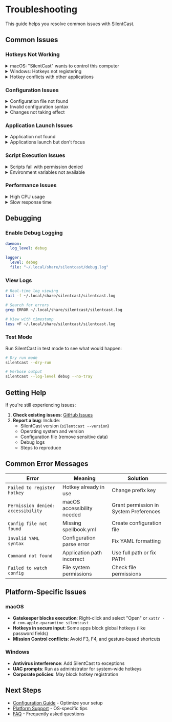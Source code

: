 # Troubleshooting

This guide helps you resolve common issues with SilentCast.

## Common Issues

### Hotkeys Not Working

<details>
<summary>macOS: "SilentCast" wants to control this computer</summary>

**Problem**: Hotkeys don't work and you see an accessibility permission prompt.

**Solution**:
1. Open System Preferences → Security & Privacy → Privacy → Accessibility
2. Click the lock to make changes
3. Add SilentCast to the list (or check the box if already present)
4. Restart SilentCast

</details>

<details>
<summary>Windows: Hotkeys not registering</summary>

**Problem**: Pressing the prefix key does nothing.

**Solution**:
1. Check if another application is using the same hotkey
2. Try running SilentCast as administrator
3. Verify the hotkey format in your configuration (e.g., `alt+space`, not `Alt+Space`)

</details>

<details>
<summary>Hotkey conflicts with other applications</summary>

**Problem**: Your chosen prefix key is already used by another application.

**Solution**:
Change the prefix key in your configuration:

```yaml
hotkeys:
  prefix: "ctrl+shift+space"  # or another combination
```

Common alternatives:
- `ctrl+shift+space`
- `alt+shift+p`
- `ctrl+alt+s`

</details>

### Configuration Issues

<details>
<summary>Configuration file not found</summary>

**Problem**: SilentCast can't find your spellbook.yml file.

**Solution**:
1. Check the default locations:
   - macOS/Linux: `~/.config/silentcast/spellbook.yml`
   - Windows: `%APPDATA%\SilentCast\spellbook.yml`

2. Specify a custom location:
   ```bash
   silentcast --config /path/to/spellbook.yml
   ```

3. Set the environment variable:
   ```bash
   export SILENTCAST_CONFIG=/path/to/config/directory
   ```

</details>

<details>
<summary>Invalid configuration syntax</summary>

**Problem**: YAML syntax errors in your configuration.

**Solution**:
1. Validate your configuration:
   ```bash
   silentcast --validate-config
   ```

2. Common YAML issues:
   - Use spaces, not tabs
   - Proper indentation (2 spaces)
   - Quote strings with special characters
   - Escape backslashes in Windows paths

3. Use a YAML validator: https://www.yamllint.com/

</details>

<details>
<summary>Changes not taking effect</summary>

**Problem**: Configuration changes aren't applied.

**Solution**:
1. Ensure config watching is enabled:
   ```yaml
   daemon:
     config_watch: true
   ```

2. Manually reload:
   - System tray → Reload Config
   - Or restart SilentCast

3. Check logs for configuration errors:
   ```bash
   tail -f ~/.local/share/silentcast/silentcast.log
   ```

</details>

### Application Launch Issues

<details>
<summary>Application not found</summary>

**Problem**: "command not found" or "application not found" errors.

**Solution**:
1. Use full paths for applications:
   ```yaml
   grimoire:
     editor:
       type: app
       command: "/Applications/Visual Studio Code.app/Contents/Resources/app/bin/code"  # macOS
       # command: "C:\\Program Files\\Microsoft VS Code\\Code.exe"  # Windows
   ```

2. Add application directories to PATH
3. For macOS apps, use the `.app` bundle path

</details>

<details>
<summary>Applications launch but don't focus</summary>

**Problem**: Applications open in the background.

**Solution**:
Add focus arguments:
```yaml
grimoire:
  editor:
    type: app
    command: "code"
    args: ["--new-window", "--foreground"]
```

</details>

### Script Execution Issues

<details>
<summary>Scripts fail with permission denied</summary>

**Problem**: Shell scripts can't execute.

**Solution**:
1. Make scripts executable:
   ```bash
   chmod +x /path/to/script.sh
   ```

2. Specify the shell explicitly:
   ```yaml
   grimoire:
     my_script:
       type: script
       command: "/path/to/script.sh"
       shell: "/bin/bash"
   ```

</details>

<details>
<summary>Environment variables not available</summary>

**Problem**: Scripts can't access expected environment variables.

**Solution**:
1. Explicitly set required variables:
   ```yaml
   grimoire:
     build:
       type: script
       command: "npm run build"
       env:
         NODE_ENV: "production"
         PATH: "${PATH}:/usr/local/bin"
   ```

2. Source profile in scripts:
   ```yaml
   command: "source ~/.bashrc && npm run build"
   ```

</details>

### Performance Issues

<details>
<summary>High CPU usage</summary>

**Problem**: SilentCast uses excessive CPU.

**Solution**:
1. Disable config watching if not needed:
   ```yaml
   daemon:
     config_watch: false
   ```

2. Increase update check interval:
   ```yaml
   daemon:
     update_interval: 168  # Weekly instead of daily
   ```

3. Check logs for errors causing loops

</details>

<details>
<summary>Slow response time</summary>

**Problem**: Delays between pressing hotkeys and action execution.

**Solution**:
1. Reduce timeouts:
   ```yaml
   hotkeys:
     timeout: 500          # Reduce from 1000
     sequence_timeout: 1000  # Reduce from 2000
   ```

2. Use simpler commands (avoid complex scripts)
3. Check system resources

</details>

## Debugging

### Enable Debug Logging

```yaml
daemon:
  log_level: debug

logger:
  level: debug
  file: "~/.local/share/silentcast/debug.log"
```

### View Logs

```bash
# Real-time log viewing
tail -f ~/.local/share/silentcast/silentcast.log

# Search for errors
grep ERROR ~/.local/share/silentcast/silentcast.log

# View with timestamp
less +F ~/.local/share/silentcast/silentcast.log
```

### Test Mode

Run SilentCast in test mode to see what would happen:

```bash
# Dry run mode
silentcast --dry-run

# Verbose output
silentcast --log-level debug --no-tray
```

## Getting Help

If you're still experiencing issues:

1. **Check existing issues**: [GitHub Issues](https://github.com/SphereStacking/silentcast/issues)
2. **Report a bug**: Include:
   - SilentCast version (`silentcast --version`)
   - Operating system and version
   - Configuration file (remove sensitive data)
   - Debug logs
   - Steps to reproduce

## Common Error Messages

| Error | Meaning | Solution |
|-------|---------|----------|
| `Failed to register hotkey` | Hotkey already in use | Change prefix key |
| `Permission denied: accessibility` | macOS accessibility needed | Grant permission in System Preferences |
| `Config file not found` | Missing spellbook.yml | Create configuration file |
| `Invalid YAML syntax` | Configuration parse error | Fix YAML formatting |
| `Command not found` | Application path incorrect | Use full path or fix PATH |
| `Failed to watch config` | File system permissions | Check file permissions |

## Platform-Specific Issues

### macOS

- **Gatekeeper blocks execution**: Right-click and select "Open" or `xattr -d com.apple.quarantine silentcast`
- **Hotkeys in secure input**: Some apps block global hotkeys (like password fields)
- **Mission Control conflicts**: Avoid F3, F4, and gesture-based shortcuts

### Windows

- **Antivirus interference**: Add SilentCast to exceptions
- **UAC prompts**: Run as administrator for system-wide hotkeys
- **Corporate policies**: May block hotkey registration

## Next Steps

- [Configuration Guide](/guide/configuration) - Optimize your setup
- [Platform Support](/guide/platforms) - OS-specific tips
- [FAQ](/guide/faq) - Frequently asked questions
